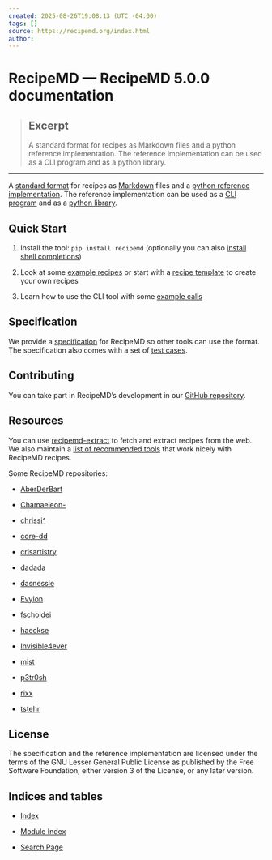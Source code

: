 ```yaml
---
created: 2025-08-26T19:08:13 (UTC -04:00)
tags: []
source: https://recipemd.org/index.html
author: 
---
```


# RecipeMD — RecipeMD 5.0.0 documentation

> ## Excerpt
> A standard format for recipes as Markdown files and a
python reference implementation. The reference implementation can be used as a
CLI program and as a python library.

---
A [standard format](https://recipemd.org/specification.html) for recipes as [Markdown](https://commonmark.org/) files and a [python reference implementation](https://recipemd.org/reference_implementation.html). The reference implementation can be used as a [CLI program](https://recipemd.org/cli.html) and as a [python library](https://recipemd.org/_apidoc/recipemd.html).

## Quick Start

1.  Install the tool: `pip install recipemd` (optionally you can also [install shell completions](https://recipemd.org/install.html#install-completions))
    
2.  Look at some [example recipes](https://github.com/RecipeMD/RecipeMD/tree/master/examples) or start with a [recipe template](https://github.com/RecipeMD/RecipeMD/tree/master/examples/template.md) to create your own recipes
    
3.  Learn how to use the CLI tool with some [example calls](https://recipemd.org/cli.html#cli-examples)
    

## Specification

We provide a [specification](https://recipemd.org/specification.html) for RecipeMD so other tools can use the format. The specification also comes with a set of [test cases](https://github.com/RecipeMD/RecipeMD/tree/master/testcases).

## Contributing

You can take part in RecipeMD’s development in our [GitHub repository](https://github.com/RecipeMD/RecipeMD).

## Resources

You can use [recipemd-extract](https://github.com/AberDerBart/recipemd-extract) to fetch and extract recipes from the web. We also maintain a [list of recommended tools](https://recipemd.org/recommended_tools.html) that work nicely with RecipeMD recipes.

Some RecipeMD repositories:

-   [AberDerBart](https://github.com/AberDerBart/recipes)
    
-   [Chamaeleon-](https://github.com/Chamaeleon-/recipes)
    
-   [chrissi^](https://gitli.stratum0.org/chrissi/recipes)
    
-   [core-dd](https://github.com/core-dd/recipes)
    
-   [crisartistry](https://github.com/crisartistry/recipes)
    
-   [dadada](https://github.com/dadada/recipes)
    
-   [dasnessie](https://github.com/dasnessie/recipes)
    
-   [Evylon](https://github.com/Evylon/recipes)
    
-   [fscholdei](https://github.com/fscholdei/recipes)
    
-   [haeckse](https://github.com/haeckse/recipes)
    
-   [Invisible4ever](https://github.com/Invisible4ever/Recipes)
    
-   [mist](https://github.com/mist/recipes)
    
-   [p3tr0sh](https://github.com/p3tr0sh/recipes)
    
-   [rixx](https://github.com/rixx/recipes.rixx.de)
    
-   [tstehr](https://github.com/tstehr/recipes)
    

## License

The specification and the reference implementation are licensed under the terms of the GNU Lesser General Public License as published by the Free Software Foundation, either version 3 of the License, or any later version.

## Indices and tables

-   [Index](https://recipemd.org/genindex.html)
    
-   [Module Index](https://recipemd.org/py-modindex.html)
    
-   [Search Page](https://recipemd.org/search.html)
